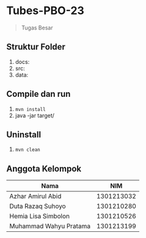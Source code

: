 # Tubes-PBO-23
> Tugas Besar

## Struktur Folder
1. docs:
2. src:
3. data: 

## Compile dan run
1. `mvn install`
2. java -jar target/

## Uninstall
1. `mvn clean`

## Anggota Kelompok
Nama | NIM
-|-
Azhar Amirul Abid | 1301213032
Duta Razaq Suhoyo | 1301210280
Hemia Lisa Simbolon | 1301210526
Muhammad Wahyu Pratama | 1301213199
